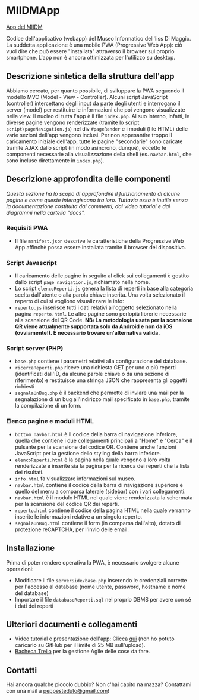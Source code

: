 # MIIDMApp
[App del MIIDM](https://databasereperti.altervista.org/)

Codice dell'applicativo (webapp) del Museo Informatico dell'Iiss Di Maggio.
La suddetta applicazione è una mobile PWA (Progressive Web App): ciò vuol dire che può essere "installata" attraverso il browser sul proprio smartphone. L'app non è ancora ottimizzata per l'utilizzo su desktop.

## Descrizione sintetica della struttura dell'app
Abbiamo cercato, per quanto possibile, di sviluppare la PWA seguendo il modello MVC (Model - View - Controller). Alcuni script JavaScript (controller) intercettano degli input da parte degli utenti e interrogano il server (model) per restituire le informazioni che poi vengono visualizzate nella view.
Il nucleo di tutta l'app è il file `index.php`. Al suo interno, infatti, le diverse pagine vengono renderizzate (tramite lo script `script\pageNavigation.js`) nel div `#pageRender` e i moduli (file HTML) delle varie sezioni dell'app vengono inclusi.
Per non appesantire troppo il caricamento iniziale dell'app, tutte le pagine "secondarie" sono caricate tramite AJAX dallo script (in modo asincrono, dunque), eccetto le componenti necessarie alla visualizzazione della shell (es. `navbar.html`, che sono incluse direttamente in `index.php`).

## Descrizione approfondita delle componenti
*Questa sezione ha lo scopo di approfondire il funzionamento di alcune pagine e come queste interagiscano tra loro. Tuttavia essa è inutile senza la documentazione costituita dai commenti, dal video tutorial e dai diagrammi nella cartella "docs".*
### Requisiti PWA
- Il file `manifest.json` descrive le caratteristiche della Progressive Web App affinchè possa essere installata tramite il browser del dispositivo.
### Script Javascript
- Il caricamento delle pagine in seguito al click sui collegamenti è gestito dallo script `page_navigation.js`, richiamato nella home.
- Lo script `elencoReperti.js` genera la lista di reperti in base alla categoria scelta dall'utente o alla parola chiave inserita. Una volta selezionato il reperto di cui si vogliono visualizzare le info:
- `reperto.js` inserisce tutti i dati relativi all'oggetto selezionato nella pagina `reperto.html`.
Le altre pagine sono perlopiù librerie necessarie alla scansione del QR Code.
**NB: La metodologia usata per la scansione QR viene attualmente supportata solo da Android e non da iOS (ovviamente!). È necessario trovare un'alternativa valida.**
### Script server (PHP)
- `base.php` contiene i parametri relativi alla configurazione del database.
- `ricercaReperti.php` riceve una richiesta GET per uno o più reperti (identificati dall'ID, da alcune parole chiave o da una sezione di riferimento) e restituisce una stringa JSON che rappresenta gli oggetti richiesti
- `segnalaUnBug.php` è il backend che permette di inviare una mail per la segnalazione di un bug all'indirizzo mail specificato in `base.php`, tramite la compilazione di un form.
### Elenco pagine e moduli HTML
- `bottom_navbar.html` è il codice della barra di navigazione inferiore, quella che contiene i due collegamenti principali a "Home" e "Cerca" e il pulsante per la scansione del codice QR. Contiene anche funzioni JavaScript per la gestione dello styling della barra inferiore.
- `elencoReperti.html` è la pagina nella quale vengono a loro volta renderizzate e inserite sia la pagina per la ricerca dei reperti che la lista dei risultati.
- `info.html` fa visualizzare informazioni sul museo.
- `navbar.html` contiene il codice della barra di navigazione superiore e quello del menu a comparsa laterale (sidebar) con i vari collegamenti.
- `navbar.html` è il modulo HTML nel quale viene renderizzata la schermata per la scansione del codice QR dei reperti.
- `reperto.html` contiene il codice della pagina HTML nella quale verranno inserite le informazioni relative a un singolo reperto.
- `segnalaUnBug.html` contiene il form (in comparsa dall'alto), dotato di protezione reCAPTCHA, per l'invio delle email.

## Installazione
Prima di poter rendere operativa la PWA, è necessario svolgere alcune operazioni:
- Modificare il file `serverSide/base.php` inserendo le credenziali corrette per l'accesso al database (nome utente, password, hostname e nome del database)
- Importare il file `databaseReperti.sql` nel proprio DBMS per avere con sé i dati dei reperti

## Ulteriori documenti e collegamenti
- Video tutorial e presentazione dell'app: Clicca [qui](https://drive.google.com/file/d/169M5yHPrrIfFpcWQDnKis5l-MhNmDXSO/view?usp=sharing) (non ho potuto caricarlo su GitHub per il limite di 25 MB sull'upload).
- [Bacheca Trello](https://trello.com/invite/b/4Vwokeyv/2a303385ee1b0b4d10f29edb61bb32ce/view-miidm-app) per la gestione Agile delle cose da fare.

## Contatti
Hai ancora qualche piccolo dubbio? Non c'hai capito na mazza? Contattami con una mail a [peppesteduto@gmail.com](mailto:peppesteduto@gmail.com)!
